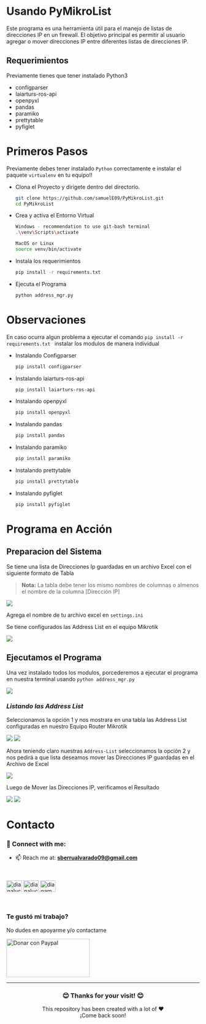  
# **Usando PyMikroList**

Este programa es una herramienta útil para el manejo de listas de direcciones IP en un firewall. El objetivo principal es permitir al usuario agregar o mover direcciones IP entre diferentes listas de direcciones IP. 

## Requerimientos

Previamente tienes que tener instalado Python3 

- configparser
- laiarturs-ros-api
- openpyxl
- pandas
- paramiko
- prettytable
- pyfiglet


# **Primeros Pasos**

Previamente debes tener instalado ```Python``` correctamente e instalar el paquete ```virtualenv``` en tu equipo!!

* Clona el Proyecto y dirigete dentro del directorio.  

    ```bash
    git clone https://github.com/samuelE09/PyMikroList.git
    cd PyMikroList
    ```

* Crea y activa el Entorno Virtual

    ```bash
    Windows - recommendation to use git-bash terminal 
    .\venv\Scripts\activate

    MacOS or Linux
    source venv/bin/activate
    ```

* Instala los requerimientos

    ```bash
    pip install -r requirements.txt
    ```

* Ejecuta el Programa

    ```bash
    python address_mgr.py
    ```
    
# **Observaciones**

En caso ocurra algun problema a ejecutar el comando ```pip install -r requirements.txt ``` instalar los modulos de manera individual

* Instalando Configparser

    ```bash
    pip install configparser
    ```
    
* Instalando laiarturs-ros-api

    ```bash
    pip install laiarturs-ros-api
    ```
    
* Instalando openpyxl

    ```bash
    pip install openpyxl
    ```
* Instalando pandas

    ```bash
    pip install pandas
    ```
* Instalando paramiko

    ```bash
    pip install paramiko
    ```
    
* Instalando prettytable

    ```bash
    pip install prettytable
    ```

* Instalando pyfiglet

    ```bash
    pip install pyfiglet
    ```
    
# **Programa en Acción**

## **Preparacion del Sistema**

Se tiene una lista de Direcciones Ip guardadas en un archivo Excel con el siguiente formato de Tabla 

> **Nota:**
> La tabla debe tener los mismo nombres de columnas o almenos el nombre de la columna [Dirección IP]

<img src="img/tabla_excel.png">

Agrega el nombre de tu archivo excel en ```settings.ini```

Se tiene configurados las Address List en el equipo Mikrotik 

<img src="img/add_list_mk.png">

## **Ejecutamos el Programa**

Una vez instalado todos los modulos, porcederemos a ejecutar el programa en nuestra terminal usando ``` python address_mgr.py ```

<img src="img/home.png">


### *Listando las Address List*

Seleccionamos la opción 1 y nos mostrara en una tabla las Address List configuradas en nuestro Equipo Router Mikrotik

<img src="img/listar_address_list.png">
<img src="img/add_list_mk.png">

Ahora teniendo claro nuestras ``` Address-List ```  seleccionamos la opción 2 y nos pedirá a que lista deseamos mover las Direcciones IP guardadas en el Archivo de Excel

<img src="img/move_ip.png">

Luego de Mover las Direcciones IP, verificamos el Resultado

<img src="img/listar_address_list2.png">
<img src="img/add_list_mk2.png">


# **Contacto**

<h3 align="left"> 💼 Connect with me:</h3>

 - 📫 Reach me at: **sberrualvarado09@gmail.com**

</br>

<p align="left">
<a href="https://linkedin.com/in/sberrualvarado2496" target="blank"><img align="center" src="https://raw.githubusercontent.com/rahuldkjain/github-profile-readme-generator/master/src/images/icons/Social/linked-in-alt.svg" alt="dianaluciamtz" height="30" width="40" /></a>
<a href="https://twitter.com/samuel24_dev" target="blank"><img align="center" src="https://raw.githubusercontent.com/rahuldkjain/github-profile-readme-generator/master/src/images/icons/Social/twitter.svg" alt="dianaluciamtz" height="30" width="40" /></a>
<a href="https://instagram.com/samuel_enrique24" target="blank"><img align="center" src="https://raw.githubusercontent.com/rahuldkjain/github-profile-readme-generator/master/src/images/icons/Social/instagram.svg" alt="dianamg.data" height="30" width="40" /></a>
</p>
</br>

<h3> Te gustó mi trabajo? </h3>

No dudes en apoyarme y/o contactame

<a href="https://www.paypal.com/donate/?hosted_button_id=FXLEYP4FXC5B2" target="_blank">
  <img src="https://criando247.com/wp-content/uploads/2020/10/donar-con-paypal.png" alt="Donar con Paypal" height="100px" width="217px" >
</a>

<hr>
<h3 align="center"> 😊 Thanks for your visit! 😊</h3>
<p  align="center">
This repository has been created with a lot of ❤️ </br>
¡Come back soon!
</p>














